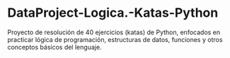 # DataProject-Logica.-Katas-Python
Proyecto de resolución de 40 ejercicios (katas) de Python, enfocados en practicar lógica de programación, estructuras de datos, funciones y otros conceptos básicos del lenguaje.
